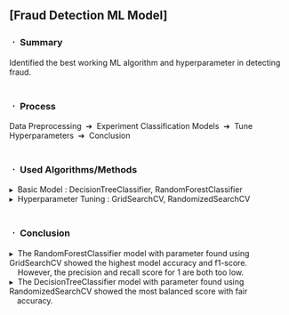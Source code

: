 ## [Fraud Detection ML Model]

### ㆍ Summary
Identified the best working ML algorithm and hyperparameter in detecting fraud.
<br/>
<br/>
### ㆍ Process
Data Preprocessing &nbsp;➔&nbsp; Experiment Classification Models &nbsp;➔&nbsp; Tune Hyperparameters &nbsp;➔&nbsp; Conclusion
<br/>
<br/>
### ㆍ Used Algorithms/Methods
▸&nbsp; Basic Model : DecisionTreeClassifier, RandomForestClassifier
<br/>
▸&nbsp; Hyperparameter Tuning : GridSearchCV, RandomizedSearchCV
<br/>
<br/>
### ㆍ Conclusion
▸&nbsp; The RandomForestClassifier model with parameter found using GridSearchCV showed the highest model accuracy and f1-score.
<br/>
&ensp;&nbsp; However, the precision and recall score for 1 are both too low.
<br/>
▸&nbsp; The DecisionTreeClassifier model with parameter found using RandomizedSearchCV showed the most balanced score with fair 
<br/>
&ensp;&ensp;accuracy.

